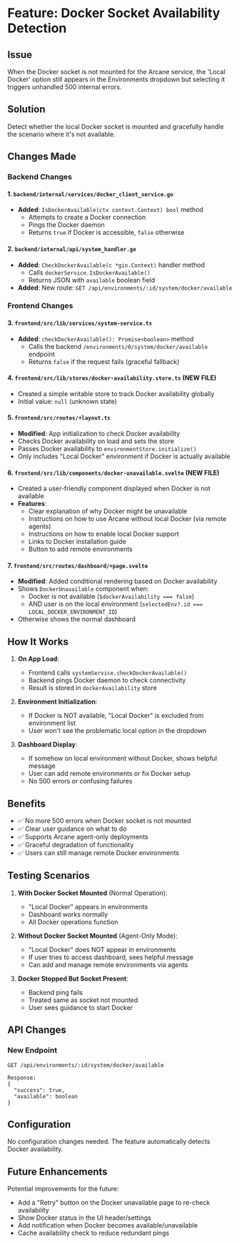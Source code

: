 # Feature: Docker Socket Availability Detection

## Issue

When the Docker socket is not mounted for the Arcane service, the 'Local Docker' option still appears in the Environments dropdown but selecting it triggers unhandled 500 internal errors.

## Solution

Detect whether the local Docker socket is mounted and gracefully handle the scenario where it's not available.

## Changes Made

### Backend Changes

#### 1. `backend/internal/services/docker_client_service.go`

- **Added**: `IsDockerAvailable(ctx context.Context) bool` method
  - Attempts to create a Docker connection
  - Pings the Docker daemon
  - Returns `true` if Docker is accessible, `false` otherwise

#### 2. `backend/internal/api/system_handler.go`

- **Added**: `CheckDockerAvailable(c *gin.Context)` handler method
  - Calls `dockerService.IsDockerAvailable()`
  - Returns JSON with `available` boolean field
- **Added**: New route: `GET /api/environments/:id/system/docker/available`

### Frontend Changes

#### 3. `frontend/src/lib/services/system-service.ts`

- **Added**: `checkDockerAvailable(): Promise<boolean>` method
  - Calls the backend `/environments/0/system/docker/available` endpoint
  - Returns `false` if the request fails (graceful fallback)

#### 4. `frontend/src/lib/stores/docker-availability.store.ts` (NEW FILE)

- Created a simple writable store to track Docker availability globally
- Initial value: `null` (unknown state)

#### 5. `frontend/src/routes/+layout.ts`

- **Modified**: App initialization to check Docker availability
- Checks Docker availability on load and sets the store
- Passes Docker availability to `environmentStore.initialize()`
- Only includes "Local Docker" environment if Docker is actually available

#### 6. `frontend/src/lib/components/docker-unavailable.svelte` (NEW FILE)

- Created a user-friendly component displayed when Docker is not available
- **Features**:
  - Clear explanation of why Docker might be unavailable
  - Instructions on how to use Arcane without local Docker (via remote agents)
  - Instructions on how to enable local Docker support
  - Links to Docker installation guide
  - Button to add remote environments

#### 7. `frontend/src/routes/dashboard/+page.svelte`

- **Modified**: Added conditional rendering based on Docker availability
- Shows `DockerUnavailable` component when:
  - Docker is not available (`$dockerAvailability === false`)
  - AND user is on the local environment (`selectedEnv?.id === LOCAL_DOCKER_ENVIRONMENT_ID`)
- Otherwise shows the normal dashboard

## How It Works

1. **On App Load**:

   - Frontend calls `systemService.checkDockerAvailable()`
   - Backend pings Docker daemon to check connectivity
   - Result is stored in `dockerAvailability` store

2. **Environment Initialization**:

   - If Docker is NOT available, "Local Docker" is excluded from environment list
   - User won't see the problematic local option in the dropdown

3. **Dashboard Display**:
   - If somehow on local environment without Docker, shows helpful message
   - User can add remote environments or fix Docker setup
   - No 500 errors or confusing failures

## Benefits

- ✅ No more 500 errors when Docker socket is not mounted
- ✅ Clear user guidance on what to do
- ✅ Supports Arcane agent-only deployments
- ✅ Graceful degradation of functionality
- ✅ Users can still manage remote Docker environments

## Testing Scenarios

1. **With Docker Socket Mounted** (Normal Operation):

   - "Local Docker" appears in environments
   - Dashboard works normally
   - All Docker operations function

2. **Without Docker Socket Mounted** (Agent-Only Mode):

   - "Local Docker" does NOT appear in environments
   - If user tries to access dashboard, sees helpful message
   - Can add and manage remote environments via agents

3. **Docker Stopped But Socket Present**:
   - Backend ping fails
   - Treated same as socket not mounted
   - User sees guidance to start Docker

## API Changes

### New Endpoint

```
GET /api/environments/:id/system/docker/available

Response:
{
  "success": true,
  "available": boolean
}
```

## Configuration

No configuration changes needed. The feature automatically detects Docker availability.

## Future Enhancements

Potential improvements for the future:

- Add a "Retry" button on the Docker unavailable page to re-check availability
- Show Docker status in the UI header/settings
- Add notification when Docker becomes available/unavailable
- Cache availability check to reduce redundant pings
